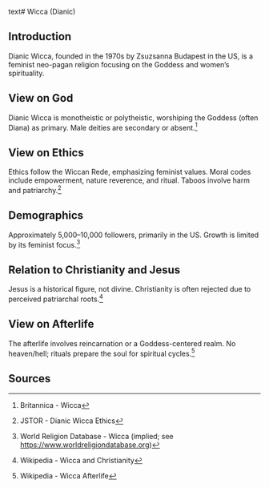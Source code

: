 text# Wicca (Dianic)
## Introduction
Dianic Wicca, founded in the 1970s by Zsuzsanna Budapest in the US, is a feminist neo-pagan religion focusing on the Goddess and women’s spirituality.
## View on God
Dianic Wicca is monotheistic or polytheistic, worshiping the Goddess (often Diana) as primary. Male deities are secondary or absent.[^11]
## View on Ethics
Ethics follow the Wiccan Rede, emphasizing feminist values. Moral codes include empowerment, nature reverence, and ritual. Taboos involve harm and patriarchy.[^12]
## Demographics
Approximately 5,000–10,000 followers, primarily in the US. Growth is limited by its feminist focus.[^13]
## Relation to Christianity and Jesus
Jesus is a historical figure, not divine. Christianity is often rejected due to perceived patriarchal roots.[^14]
## View on Afterlife
The afterlife involves reincarnation or a Goddess-centered realm. No heaven/hell; rituals prepare the soul for spiritual cycles.[^15]
## Sources
[^11]: Britannica - Wicca[](https://www.britannica.com/topic/Wicca)
[^12]: JSTOR - Dianic Wicca Ethics[](https://www.jstor.org/stable/3260801)
[^13]: World Religion Database - Wicca (implied; see https://www.worldreligiondatabase.org)
[^14]: Wikipedia - Wicca and Christianity[](https://en.wikipedia.org/wiki/Wicca#Christianity)
[^15]: Wikipedia - Wicca Afterlife[](https://en.wikipedia.org/wiki/Wicca#Afterlife)
